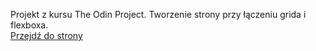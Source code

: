 Projekt z kursu The Odin Project. Tworzenie strony przy łączeniu grida i flexboxa.  
[Przejdź do strony](https://t-rogalski.github.io/odinadmindashboard/)
